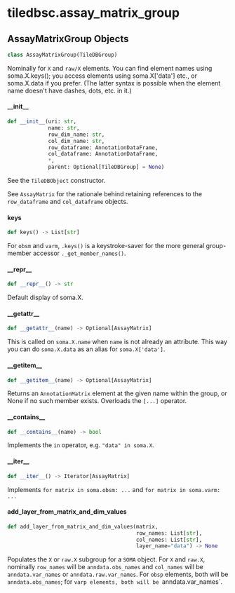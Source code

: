 <a id="tiledbsc.assay_matrix_group"></a>

# tiledbsc.assay\_matrix\_group

<a id="tiledbsc.assay_matrix_group.AssayMatrixGroup"></a>

## AssayMatrixGroup Objects

```python
class AssayMatrixGroup(TileDBGroup)
```

Nominally for `X` and `raw/X` elements.  You can find element names using soma.X.keys(); you
access elements using soma.X['data'] etc., or soma.X.data if you prefer.  (The latter syntax is
possible when the element name doesn't have dashes, dots, etc. in it.)

<a id="tiledbsc.assay_matrix_group.AssayMatrixGroup.__init__"></a>

#### \_\_init\_\_

```python
def __init__(uri: str,
             name: str,
             row_dim_name: str,
             col_dim_name: str,
             row_dataframe: AnnotationDataFrame,
             col_dataframe: AnnotationDataFrame,
             *,
             parent: Optional[TileDBGroup] = None)
```

See the `TileDBObject` constructor.

See `AssayMatrix` for the rationale behind retaining references to the `row_dataframe` and
`col_dataframe` objects.

<a id="tiledbsc.assay_matrix_group.AssayMatrixGroup.keys"></a>

#### keys

```python
def keys() -> List[str]
```

For `obsm` and `varm`, `.keys()` is a keystroke-saver for the more general group-member
accessor `._get_member_names()`.

<a id="tiledbsc.assay_matrix_group.AssayMatrixGroup.__repr__"></a>

#### \_\_repr\_\_

```python
def __repr__() -> str
```

Default display of soma.X.

<a id="tiledbsc.assay_matrix_group.AssayMatrixGroup.__getattr__"></a>

#### \_\_getattr\_\_

```python
def __getattr__(name) -> Optional[AssayMatrix]
```

This is called on `soma.X.name` when `name` is not already an attribute.
This way you can do `soma.X.data` as an alias for `soma.X['data']`.

<a id="tiledbsc.assay_matrix_group.AssayMatrixGroup.__getitem__"></a>

#### \_\_getitem\_\_

```python
def __getitem__(name) -> Optional[AssayMatrix]
```

Returns an `AnnotationMatrix` element at the given name within the group, or None if no such
member exists.  Overloads the `[...]` operator.

<a id="tiledbsc.assay_matrix_group.AssayMatrixGroup.__contains__"></a>

#### \_\_contains\_\_

```python
def __contains__(name) -> bool
```

Implements the `in` operator, e.g. `"data" in soma.X`.

<a id="tiledbsc.assay_matrix_group.AssayMatrixGroup.__iter__"></a>

#### \_\_iter\_\_

```python
def __iter__() -> Iterator[AssayMatrix]
```

Implements `for matrix in soma.obsm: ...` and `for matrix in soma.varm: ...`

<a id="tiledbsc.assay_matrix_group.AssayMatrixGroup.add_layer_from_matrix_and_dim_values"></a>

#### add\_layer\_from\_matrix\_and\_dim\_values

```python
def add_layer_from_matrix_and_dim_values(matrix,
                                         row_names: List[str],
                                         col_names: List[str],
                                         layer_name="data") -> None
```

Populates the `X` or `raw.X` subgroup for a `SOMA` object.  For `X` and `raw.X`,
nominally `row_names` will be `anndata.obs_names` and `col_names` will be
`anndata.var_names` or `anndata.raw.var_names`.  For `obsp` elements, both will
be `anndata.obs_names`; for `varp elements, both will be `anndata.var_names`.

